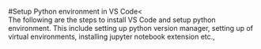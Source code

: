 #Setup Python environment in VS Code<
 <br>
The following are the steps to install VS Code and setup python environment. This include setting up python version 
manager, setting up of virtual environments, installing jupyter notebook extension etc.,


